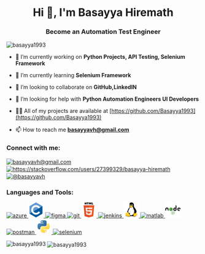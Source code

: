 <h1 align="center">Hi 👋, I'm Basayya Hiremath</h1>
<h3 align="center">Become an Automation Test Engineer</h3>

<p align="left"> <img src="https://komarev.com/ghpvc/?username=basayya1993&label=Profile%20views&color=0e75b6&style=flat" alt="basayya1993" /> </p>

- 🔭 I’m currently working on **Python Projects, API Testing, Selenium Framework**

- 🌱 I’m currently learning **Selenium Framework**

- 👯 I’m looking to collaborate on **GitHub,LinkedIN**

- 🤝 I’m looking for help with **Python Automation Engineers UI Developers**

- 👨‍💻 All of my projects are available at [https://github.com/Basayya1993](https://github.com/Basayya1993)

- 📫 How to reach me **basayyavh@gmail.com**

<h3 align="left">Connect with me:</h3>
<p align="left">
<a href="https://linkedin.com/in/basayyavh@gmail.com" target="blank"><img align="center" src="https://raw.githubusercontent.com/rahuldkjain/github-profile-readme-generator/master/src/images/icons/Social/linked-in-alt.svg" alt="basayyavh@gmail.com" height="30" width="40" /></a>
<a href="https://stackoverflow.com/users/https://stackoverflow.com/users/27399329/basayya-hiremath" target="blank"><img align="center" src="https://raw.githubusercontent.com/rahuldkjain/github-profile-readme-generator/master/src/images/icons/Social/stack-overflow.svg" alt="https://stackoverflow.com/users/27399329/basayya-hiremath" height="30" width="40" /></a>
<a href="https://www.hackerearth.com/@basayyavh" target="blank"><img align="center" src="https://raw.githubusercontent.com/rahuldkjain/github-profile-readme-generator/master/src/images/icons/Social/hackerearth.svg" alt="@basayyavh" height="30" width="40" /></a>
</p>

<h3 align="left">Languages and Tools:</h3>
<p align="left"> <a href="https://azure.microsoft.com/en-in/" target="_blank" rel="noreferrer"> <img src="https://www.vectorlogo.zone/logos/microsoft_azure/microsoft_azure-icon.svg" alt="azure" width="40" height="40"/> </a> <a href="https://www.cprogramming.com/" target="_blank" rel="noreferrer"> <img src="https://raw.githubusercontent.com/devicons/devicon/master/icons/c/c-original.svg" alt="c" width="40" height="40"/> </a> <a href="https://www.figma.com/" target="_blank" rel="noreferrer"> <img src="https://www.vectorlogo.zone/logos/figma/figma-icon.svg" alt="figma" width="40" height="40"/> </a> <a href="https://git-scm.com/" target="_blank" rel="noreferrer"> <img src="https://www.vectorlogo.zone/logos/git-scm/git-scm-icon.svg" alt="git" width="40" height="40"/> </a> <a href="https://www.w3.org/html/" target="_blank" rel="noreferrer"> <img src="https://raw.githubusercontent.com/devicons/devicon/master/icons/html5/html5-original-wordmark.svg" alt="html5" width="40" height="40"/> </a> <a href="https://www.jenkins.io" target="_blank" rel="noreferrer"> <img src="https://www.vectorlogo.zone/logos/jenkins/jenkins-icon.svg" alt="jenkins" width="40" height="40"/> </a> <a href="https://www.linux.org/" target="_blank" rel="noreferrer"> <img src="https://raw.githubusercontent.com/devicons/devicon/master/icons/linux/linux-original.svg" alt="linux" width="40" height="40"/> </a> <a href="https://www.mathworks.com/" target="_blank" rel="noreferrer"> <img src="https://upload.wikimedia.org/wikipedia/commons/2/21/Matlab_Logo.png" alt="matlab" width="40" height="40"/> </a> <a href="https://nodejs.org" target="_blank" rel="noreferrer"> <img src="https://raw.githubusercontent.com/devicons/devicon/master/icons/nodejs/nodejs-original-wordmark.svg" alt="nodejs" width="40" height="40"/> </a> <a href="https://postman.com" target="_blank" rel="noreferrer"> <img src="https://www.vectorlogo.zone/logos/getpostman/getpostman-icon.svg" alt="postman" width="40" height="40"/> </a> <a href="https://www.python.org" target="_blank" rel="noreferrer"> <img src="https://raw.githubusercontent.com/devicons/devicon/master/icons/python/python-original.svg" alt="python" width="40" height="40"/> </a> <a href="https://www.selenium.dev" target="_blank" rel="noreferrer"> <img src="https://raw.githubusercontent.com/detain/svg-logos/780f25886640cef088af994181646db2f6b1a3f8/svg/selenium-logo.svg" alt="selenium" width="40" height="40"/> </a> </p>

<p><img align="left" src="https://github-readme-stats.vercel.app/api/top-langs?username=basayya1993&show_icons=true&locale=en&layout=compact" alt="basayya1993" /></p>

<p>&nbsp;<img align="center" src="https://github-readme-stats.vercel.app/api?username=basayya1993&show_icons=true&locale=en" alt="basayya1993" /></p>
